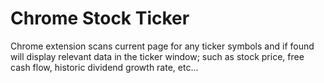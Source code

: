 Chrome Stock Ticker
===================

Chrome extension scans current page for any ticker symbols and if found will display relevant data in the ticker window; such as stock price, free cash flow, historic dividend growth rate, etc...
